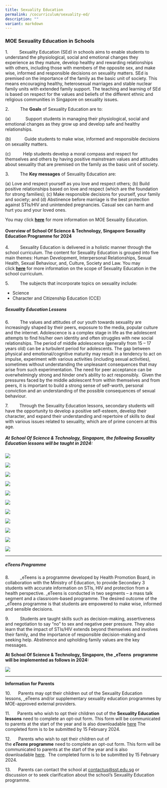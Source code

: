 ```yaml
---
title: Sexuality Education
permalink: /cocurriculum/sexuality-ed/
description: ""
variant: markdown
---
```

### MOE Sexuality Education in Schools

1.         Sexuality Education (SEd) in schools aims to enable students to understand the physiological, social and emotional changes they experience as they mature, develop healthy and rewarding relationships with others, including those with members of the opposite sex, and make wise, informed and responsible decisions on sexuality matters. SEd is premised on the importance of the family as the basic unit of society. This means encouraging healthy, heterosexual marriages and stable nuclear family units with extended family support. The teaching and learning of SEd is based on respect for the values and beliefs of the different ethnic and religious communities in Singapore on sexuality issues.

2.         The **Goals** of Sexuality Education are to:

(a)            Support students in managing their physiological, social                 and emotional changes as they grow up and develop                       safe and healthy relationships.

(b)           Guide students to make wise, informed and responsible                   decisions on sexuality matters.

(c)          Help students develop a moral compass and respect for                 themselves and others by having positive mainstream                     values and attitudes about sexuality that are premised on               the family as the basic unit of society.
		 

3.         The **Key messages** of Sexuality Education are:

(a)       Love and respect yourself as you love and respect others;
(b)       Build positive relationships based on love and respect                    (which are the foundation for strong families);
(c)       Make responsible decisions for yourself, your family and                  society; and
(d)      Abstinence before marriage is the best protection against                STIs/HIV and unintended pregnancies. Casual sex can harm            and hurt you and your loved ones.

You may click [**here**](https://www.moe.gov.sg/education-in-sg/our-programmes/sexuality-education) for more information on MOE Sexuality Education.


#### Overview of School Of Science & Technology, Singapore Sexuality Education Programme for 2024

4.         Sexuality Education is delivered in a holistic manner through the school curriculum. The content for Sexuality Education is grouped into five main themes: Human Development, Interpersonal Relationships, Sexual Health, Sexual Behaviour, and, Culture, Society and Law. You may click [**here**](https://www.moe.gov.sg/education-in-sg/our-programmes/sexuality-education/scope-and-teaching-approach) for more information on the scope of Sexuality Education in the school curriculum. 

5.         The subjects that incorporate topics on sexuality include:

*   Science
*   Character and Citizenship Education (CCE)

##### Sexuality Education Lessons

6.         The values and attitudes of our youth towards sexuality are increasingly shaped by their peers, exposure to the media, popular culture and the internet. Adolescence is a complex stage in life as the adolescent attempts to find his/her own identity and often struggles with new social relationships. The period of middle adolescence (generally from 15 – 17 years old) can be a turbulent period for adolescents. The gap between physical and emotional/cognitive maturity may result in a tendency to act on impulse, experiment with various activities (including sexual activities), sometimes without understanding the unpleasant consequences that may arise from such experimentation. The need for peer acceptance can be overwhelmingly strong and hinder one’s ability to act responsibly.  Given the pressures faced by the middle adolescent from within themselves and from peers, it is important to build a strong sense of self-worth, personal conviction and an understanding of the possible consequences of sexual behaviour. 

7.         Through the Sexuality Education lessons, secondary students will have the opportunity to develop a positive self-esteem, develop their character, and expand their understanding and repertoire of skills to deal with various issues related to sexuality, which are of prime concern at this age.    


##### At School Of Science & Technology, Singapore, the following Sexuality Education lessons will be taught in 2024:

![](/images/Curriculum/Sec_1.jpg)

![](/images/Curriculum/Sec_1_a__2.jpg)

![](/images/Curriculum/Sec_1_b_.jpg)

![](/images/Curriculum/Sec_2.jpg)

![](/images/Curriculum/Sec_2_a_.jpg)

![](/images/Curriculum/Sec_2_b_.jpg)

![](/images/Curriculum/Sec_3.jpg)

![](/images/Curriculum/Sec_3__a_.jpg)

![](/images/Curriculum/Sec_4.jpg)

![](/images/Curriculum/Sec_4__a_.jpg)

![](/images/Curriculum/Sec_4_b_.jpg)
* * *
##### eTeens Programme

8.         _eTeens is a programme developed by Health Promotion Board, in collaboration with the Ministry of Education, to provide Secondary 3 students with accurate information on STIs, HIV and protection from a health perspective. _eTeens is conducted in two segments – a mass talk segment and a classroom-based programme.  The desired outcome of the _eTeens programme is that students are empowered to make wise, informed and sensible decisions.

9.         Students are taught skills such as decision-making, assertiveness and negotiation to say “no” to sex and negative peer pressure. They also learn that the impact of STIs/HIV extends beyond themselves and involves their family, and the importance of responsible decision-making and seeking help. Abstinence and upholding family values are the key messages.

**At School Of Science & Technology, Singapore, the _eTeens  programme will be implemented as follows in 2024:**

![](/images/Curriculum/e_teems_programme.jpg)

* * *

**Information for Parents**

10.      Parents may opt their children out of the Sexuality Education lessons, _eTeens and/or supplementary sexuality education programmes by MOE-approved external providers.

11.      Parents who wish to opt their children out of the **Sexuality Education lessons** need to complete an opt-out form. This form will be communicated to parents at the start of the year and is also downloadable [here](https://drive.google.com/file/d/1VsKcPZa2QDcoqofqFDAqsfmb7xthVyUx/view?usp=sharing)
The completed form is to be submitted by 15 February 2024.

12.      Parents who wish to opt their children out of the **_eTeens_ programme** need to complete an opt-out form. This form will be communicated to parents at the start of the year and is also downloadable [here](https://drive.google.com/file/d/14V3JmlluAqZvSMJBVPWaeGUFGD_QrUeX/view?usp=sharing).  The completed form is to be submitted by 15 February 2024.

13.      Parents can contact the school at [contactus@sst.edu.sg](mailto:contactus@sst.edu.sgf) or discussion or to seek clarification about the school’s Sexuality Education programme.


